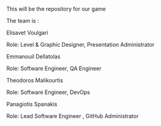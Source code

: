 This will be the repository for our game 

The team is : 



Elisavet Voulgari

Role: Level & Graphic Designer, Presentation Administrator 

Emmanouil Dellatolas 

Role: Software Engineer, QA Engineer 

Theodoros Malikourtis

Role: Software Engineer, DevOps

Panagiotis Spanakis  

Role: Lead Software Engineer , GitHub Administrator 
